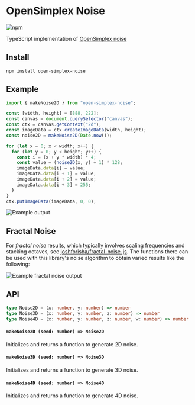 # OpenSimplex Noise

[![npm](https://img.shields.io/npm/v/open-simplex-noise.svg)](https://www.npmjs.com/package/open-simplex-noise)

TypeScript implementation of [OpenSimplex noise](https://en.wikipedia.org/wiki/OpenSimplex_noise)

## Install

    npm install open-simplex-noise

## Example

```javascript
import { makeNoise2D } from "open-simplex-noise";

const [width, height] = [888, 222];
const canvas = document.querySelector("canvas");
const ctx = canvas.getContext("2d");
const imageData = ctx.createImageData(width, height);
const noise2D = makeNoise2D(Date.now());

for (let x = 0; x < width; x++) {
  for (let y = 0; y < height; y++) {
    const i = (x + y * width) * 4;
    const value = (noise2D(x, y) + 1) * 128;
    imageData.data[i] = value;
    imageData.data[i + 1] = value;
    imageData.data[i + 2] = value;
    imageData.data[i + 3] = 255;
  }
}
ctx.putImageData(imageData, 0, 0);
```

![Example output](https://raw.githubusercontent.com/joshforisha/open-simplex-noise-js/main/images/example.png)

## Fractal Noise

For _fractal noise_ results, which typically involves scaling frequencies and stacking octaves, see [joshforisha/fractal-noise-js](https://github.com/joshforisha/fractal-noise-js). The functions there can be used with this library's noise algorithm to obtain varied results like the following:

![Example fractal noise output](https://raw.githubusercontent.com/joshforisha/fractal-noise-js/main/images/rectangle-low-8.png)

## API

```typescript
type Noise2D = (x: number, y: number) => number
type Noise3D = (x: number, y: number, z: number) => number
type Noise4D = (x: number, y: number, z: number, w: number) => number
```

#### `makeNoise2D (seed: number) => Noise2D`

Initializes and returns a function to generate 2D noise.

#### `makeNoise3D (seed: number) => Noise3D`

Initializes and returns a function to generate 3D noise.

#### `makeNoise4D (seed: number) => Noise4D`

Initializes and returns a function to generate 4D noise.

